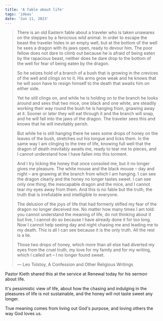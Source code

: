 ```yaml
---
title: 'A fable about life'
tags: 'ideas'
date: 'Jun 11, 2023'
---
```


> There is an old Eastern fable about a traveler who is taken unawares on the steppes by a ferocious wild animal. In order to escape the beast the traveler hides in an empty well, but at the bottom of the well he sees a dragon with its jaws open, ready to devour him. The poor fellow does not dare to climb out because he is afraid of being eaten by the rapacious beast, neither does he dare drop to the bottom of the well for fear of being eaten by the dragon.
>
> So he seizes hold of a branch of a bush that is growing in the crevices of the well and clings on to it. His arms grow weak and he knows that he will soon have to resign himself to the death that awaits him on either side.
>
> Yet he still clings on, and while he is holding on to the branch he looks around and sees that two mice, one black and one white, are steadily working their way round the bush he is hanging from, gnawing away at it. Sooner or later they will eat through it and the branch will snap, and he will fall into the jaws of the dragon. The traveler sees this and knows that he will inevitably perish.
>
> But while he is still hanging there he sees some drops of honey on the leaves of the bush, stretches out his tongue and licks them. In the same way I am clinging to the tree of life, knowing full well that the dragon of death inevitably awaits me, ready to tear me to pieces, and I cannot understand how I have fallen into this torment.
>
> And I try licking the honey that once consoled me, but it no longer gives me pleasure. The white mouse and the black mouse – day and night – are gnawing at the branch from which I am hanging. I can see the dragon clearly and the honey no longer tastes sweet. I can see only one thing; the inescapable dragon and the mice, and I cannot tear my eyes away from them. And this is no fable but the truth, the truth that is irrefutable and intelligible to everyone.
>
> The delusion of the joys of life that had formerly stifled my fear of the dragon no longer deceived me. No matter how many times I am told: you cannot understand the meaning of life, do not thinking about it but live, I cannot do so because I have already done it for too long. Now I cannot help seeing day and night chasing me and leading me to my death. This is all I can see because it is the only truth. All the rest is a lie.
>
> Those two drops of honey, which more than all else had diverted my eyes from the cruel truth, my love for my family and for my writing, which I called art – I no longer found sweet.
>
> ― Leo Tolstoy, A Confession and Other Religious Writings

Pastor Kieth shared this at the service at Renewal today for his sermon about life.

It's pessimistic view of life, about how the chasing and indulging in the pleasures of life is not sustainable, and the honey will not taste sweet any longer.

True meaning comes from living out God's purpose, and loving others the way God loves us.
